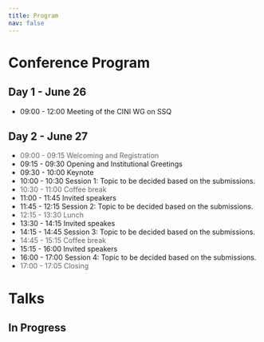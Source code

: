```yaml
---
title: Program
nav: false
---
```


# Conference Program

## Day 1 - June 26
- 09:00 - 12:00 Meeting of the CINI WG on SSQ

## Day 2 - June 27
- <font color="#666">09:00 - 09:15 Welcoming and Registration</font>
- 09:15 - 09:30 Opening and Institutional Greetings
- 09:30 - 10:00 Keynote
- 10:00 - 10:30 Session 1: Topic to be decided based on the submissions. <!-- Performance Modelling & Dependability -->
- <font color="#666">10:30 - 11:00 Coffee break</font>
- 11:00 - 11:45 Invited speakers
- 11:45 - 12:15	Session 2: Topic to be decided based on the submissions. <!--Cloud and Edge Computing -->
- <font color="#666">12:15 - 13:30 Lunch</font>
- 13:30 - 14:15 Invited speakes
- 14:15 - 14:45	Session 3: Topic to be decided based on the submissions. <!--Tools and Frameworks -->
- <font color="#666">14:45 - 15:15 Coffee break</font>
- 15:15 - 16:00	Invited speakers
- 16:00 - 17:00	Session 4: Topic to be decided based on the submissions. <!--Artificial Intelligence / Machine Learning -->
- <font color="#666">17:00 - 17:05 Closing</font>



# Talks

## **In Progress**